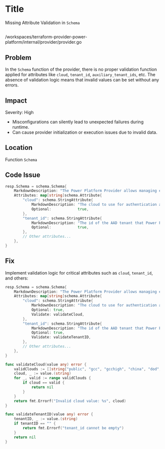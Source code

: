 # Title

Missing Attribute Validation in `Schema`

##

/workspaces/terraform-provider-power-platform/internal/provider/provider.go

## Problem

In the `Schema` function of the provider, there is no proper validation function applied for attributes like `cloud`, `tenant_id`, `auxiliary_tenant_ids`, etc. The absence of validation logic means that invalid values can be set without any errors.

## Impact

Severity: High

- Misconfigurations can silently lead to unexpected failures during runtime.
- Can cause provider initialization or execution issues due to invalid data.

## Location

Function `Schema`

## Code Issue

```go
resp.Schema = schema.Schema{
    MarkdownDescription: "The Power Platform Provider allows managing environments and other resources within [Power Platform](https://powerplatform.microsoft.com/)",
    Attributes: map[string]schema.Attribute{
        "cloud": schema.StringAttribute{
            MarkdownDescription: "The cloud to use for authentication and Power Platform API requests. Default is `public`. Valid values are `public`, `gcc`, `gcchigh`, `china`, `dod`, `ex`, `rx`",
            Optional:            true,
        },
        "tenant_id": schema.StringAttribute{
            MarkdownDescription: "The id of the AAD tenant that Power Platform API uses to authenticate with",
            Optional:            true,
        },
        // Other attributes...
    },
}
```

## Fix

Implement validation logic for critical attributes such as `cloud`, `tenant_id`, and others:

```go
resp.Schema = schema.Schema{
    MarkdownDescription: "The Power Platform Provider allows managing environments and other resources within [Power Platform](https://powerplatform.microsoft.com/)",
    Attributes: map[string]schema.Attribute{
        "cloud": schema.StringAttribute{
            MarkdownDescription: "The cloud to use for authentication and Power Platform API requests. Default is `public`. Valid values are `public`, `gcc`, `gcchigh`, `china`, `dod`, `ex`, `rx`",
            Optional: true,
            Validate: validateCloud,
        },
        "tenant_id": schema.StringAttribute{
            MarkdownDescription: "The id of the AAD tenant that Power Platform API uses to authenticate with",
            Optional: true,
            Validate: validateTenantID,
        },
        // Other attributes...
    },
}

func validateCloud(value any) error {
    validClouds := []string{"public", "gcc", "gcchigh", "china", "dod", "ex", "rx"}
    cloud, _ := value.(string)
    for _, valid := range validClouds {
        if cloud == valid {
            return nil
        }
    }
    return fmt.Errorf("Invalid cloud value: %s", cloud)
}

func validateTenantID(value any) error {
    tenantID, _ := value.(string)
    if tenantID == "" {
        return fmt.Errorf("tenant_id cannot be empty")
    }
    return nil
}
```